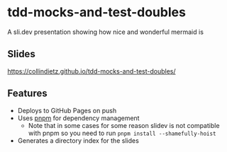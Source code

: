 # tdd-mocks-and-test-doubles

A sli.dev presentation showing how nice and wonderful mermaid is

## Slides

https://collindietz.github.io/tdd-mocks-and-test-doubles/

## Features

- Deploys to GitHub Pages on push
- Uses [pnpm](https://pnpm.io/) for dependency management
  - Note that in some cases for some reason slidev is not compatible with pnpm so you need to run `pnpm install --shamefully-hoist`
- Generates a directory index for the slides
